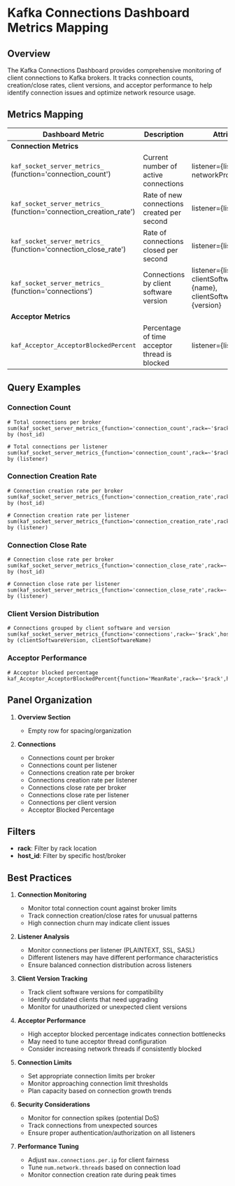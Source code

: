 # Kafka Connections Dashboard Metrics Mapping

## Overview

The Kafka Connections Dashboard provides comprehensive monitoring of client connections to Kafka brokers. It tracks connection counts, creation/close rates, client versions, and acceptor performance to help identify connection issues and optimize network resource usage.

## Metrics Mapping

| Dashboard Metric | Description | Attributes |
|-----------------|-----------|-------------|
| **Connection Metrics** |
| `kaf_socket_server_metrics_` (function='connection_count') | Current number of active connections | listener={listener}, networkProcessor={id} |
| `kaf_socket_server_metrics_` (function='connection_creation_rate') | Rate of new connections created per second | listener={listener} |
| `kaf_socket_server_metrics_` (function='connection_close_rate') | Rate of connections closed per second | listener={listener} |
| `kaf_socket_server_metrics_` (function='connections') | Connections by client software version | listener={listener}, clientSoftwareName={name}, clientSoftwareVersion={version} |
| **Acceptor Metrics** |
| `kaf_Acceptor_AcceptorBlockedPercent` | Percentage of time acceptor thread is blocked | listener={listener} |

## Query Examples

### Connection Count
```promql
# Total connections per broker
sum(kaf_socket_server_metrics_{function='connection_count',rack=~'$rack',host_id=~'$host_id'}) by (host_id)

# Total connections per listener
sum(kaf_socket_server_metrics_{function='connection_count',rack=~'$rack',host_id=~'$host_id'}) by (listener)
```

### Connection Creation Rate
```promql
# Connection creation rate per broker
sum(kaf_socket_server_metrics_{function='connection_creation_rate',rack=~'$rack',host_id=~'$host_id'}) by (host_id)

# Connection creation rate per listener
sum(kaf_socket_server_metrics_{function='connection_creation_rate',rack=~'$rack',host_id=~'$host_id'}) by (listener)
```

### Connection Close Rate
```promql
# Connection close rate per broker
sum(kaf_socket_server_metrics_{function='connection_close_rate',rack=~'$rack',host_id=~'$host_id'}) by (host_id)

# Connection close rate per listener
sum(kaf_socket_server_metrics_{function='connection_close_rate',rack=~'$rack',host_id=~'$host_id'}) by (listener)
```

### Client Version Distribution
```promql
# Connections grouped by client software and version
sum(kaf_socket_server_metrics_{function='connections',rack=~'$rack',host_id=~'$host_id'}) by (clientSoftwareVersion, clientSoftwareName)
```

### Acceptor Performance
```promql
# Acceptor blocked percentage
kaf_Acceptor_AcceptorBlockedPercent{function='MeanRate',rack=~'$rack',host_id=~'$host_id'}
```

## Panel Organization

1. **Overview Section**
   - Empty row for spacing/organization

2. **Connections**
   - Connections count per broker
   - Connections count per listener
   - Connections creation rate per broker
   - Connections creation rate per listener
   - Connections close rate per broker
   - Connections close rate per listener
   - Connections per client version
   - Acceptor Blocked Percentage

## Filters

- **rack**: Filter by rack location
- **host_id**: Filter by specific host/broker

## Best Practices

1. **Connection Monitoring**
   - Monitor total connection count against broker limits
   - Track connection creation/close rates for unusual patterns
   - High connection churn may indicate client issues

2. **Listener Analysis**
   - Monitor connections per listener (PLAINTEXT, SSL, SASL)
   - Different listeners may have different performance characteristics
   - Ensure balanced connection distribution across listeners

3. **Client Version Tracking**
   - Track client software versions for compatibility
   - Identify outdated clients that need upgrading
   - Monitor for unauthorized or unexpected client versions

4. **Acceptor Performance**
   - High acceptor blocked percentage indicates connection bottlenecks
   - May need to tune acceptor thread configuration
   - Consider increasing network threads if consistently blocked

5. **Connection Limits**
   - Set appropriate connection limits per broker
   - Monitor approaching connection limit thresholds
   - Plan capacity based on connection growth trends

6. **Security Considerations**
   - Monitor for connection spikes (potential DoS)
   - Track connections from unexpected sources
   - Ensure proper authentication/authorization on all listeners

7. **Performance Tuning**
   - Adjust `max.connections.per.ip` for client fairness
   - Tune `num.network.threads` based on connection load
   - Monitor connection creation rate during peak times